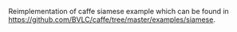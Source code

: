Reimplementation of caffe siamese example which can be found in https://github.com/BVLC/caffe/tree/master/examples/siamese.
